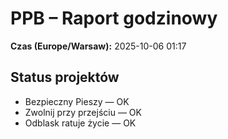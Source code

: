 # PPB – Raport godzinowy
**Czas (Europe/Warsaw):** 2025-10-06 01:17

## Status projektów
- Bezpieczny Pieszy — OK
- Zwolnij przy przejściu — OK
- Odblask ratuje życie — OK

